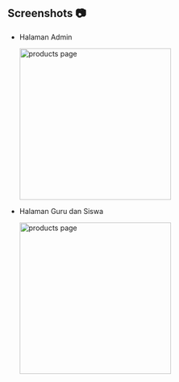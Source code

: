## Screenshots 📷

-  Halaman Admin

   <img src="./screenchoots/admin.png" alt="products page" style="height: 300px;" />

-  Halaman Guru dan Siswa

   <img src="./screenchoots/teacher.png" alt="products page" style="height: 300px;" />
